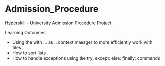 # Admission_Procedure
Hyperskill - University Admission Procedure Project

Learning Outcomes
- Using the with ... as ..  context manager to more efficiently work with files. 
- How to sort lists
- How to handle exceptions using the try: except: else: finally: commands
